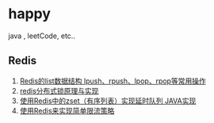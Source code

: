# happy
java , leetCode, etc..

## Redis
1. [Redis的list数据结构 lpush、rpush、lpop、rpop等常用操作][RedisListOperation]
2. [redis分布式锁原理与实现][DistributedLock]
3. [使用Redis中的zset（有序列表）实现延时队列 JAVA实现][DelayQueue]
4. [使用Redis来实现简单限流策略][RateLimiter]



[Redis]: Redis链接
[RedisListOperation]: https://blog.csdn.net/mengqingming1/article/details/103186553
[RateLimiter]: https://blog.csdn.net/mengqingming1/article/details/103234000
[DelayQueue]: https://blog.csdn.net/mengqingming1/article/details/103196701
[DistributedLock]: https://blog.csdn.net/mengqingming1/article/details/103176397

